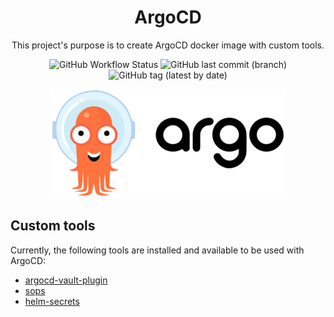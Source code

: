 <div align="center">

# ArgoCD
This project's purpose is to create ArgoCD docker image with custom tools.<br>

![GitHub Workflow Status](https://img.shields.io/github/workflow/status/shini4i/docker-argocd/Build%20and%20Publish?style=flat-square)
![GitHub last commit (branch)](https://img.shields.io/github/last-commit/shini4i/docker-argocd/main?style=flat-square)
![GitHub tag (latest by date)](https://img.shields.io/github/v/tag/shini4i/docker-argocd?style=flat-square)

<img src="https://raw.githubusercontent.com/shini4i/assets/main/src/argo-cd/argo.png" alt="Showcase">

</div>

## Custom tools
Currently, the following tools are installed and available to be used with ArgoCD:
- [argocd-vault-plugin](https://github.com/argoproj-labs/argocd-vault-plugin)
- [sops](https://github.com/mozilla/sops)
- [helm-secrets](https://github.com/jkroepke/helm-secrets)
